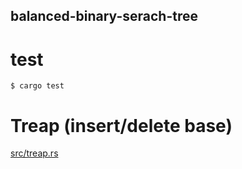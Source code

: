 balanced-binary-serach-tree
---

# test

```
$ cargo test
```

# Treap (insert/delete base)

[src/treap.rs](./src/treap.rs)


